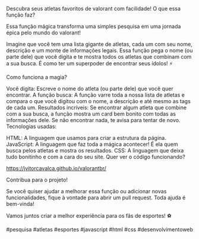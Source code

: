 Descubra seus atletas favoritos de valorant com facilidade!
O que essa função faz?

Essa função mágica transforma uma simples pesquisa em uma jornada épica pelo mundo do valorant!

Imagine que você tem uma lista gigante de atletas, cada um com seu nome, descrição e um monte de informações legais. Essa função pega o nome (ou parte dele) que você digita e te mostra todos os atletas que combinam com a sua busca. É como ter um superpoder de encontrar seus ídolos! ⚡

Como funciona a magia?

Você digita: Escreve o nome do atleta (ou parte dele) que você quer encontrar.
A função busca: A função varre toda a nossa lista de atletas e compara o que você digitou com o nome, a descrição e até mesmo as tags de cada um.
Resultados incríveis: Se encontrar algum atleta que combine com a sua busca, a função mostra um card bem bonito com todas as informações dele. Se não encontrar nada, te avisa para tentar de novo.
Tecnologias usadas:

HTML: A linguagem que usamos para criar a estrutura da página.
JavaScript: A linguagem que faz toda a mágica acontecer! É ela quem busca pelos atletas e mostra os resultados.
CSS: A linguagem que deixa tudo bonitinho e com a cara do seu site.
Quer ver o código funcionando?

https://jvitorcavalca.github.io/valorantbr/

Contribua para o projeto!

Se você quiser ajudar a melhorar essa função ou adicionar novas funcionalidades, fique à vontade para abrir um pull request. Toda ajuda é bem-vinda!

Vamos juntos criar a melhor experiência para os fãs de esportes! ⚽

#pesquisa #atletas #esportes #javascript #html #css #desenvolvimentoweb
